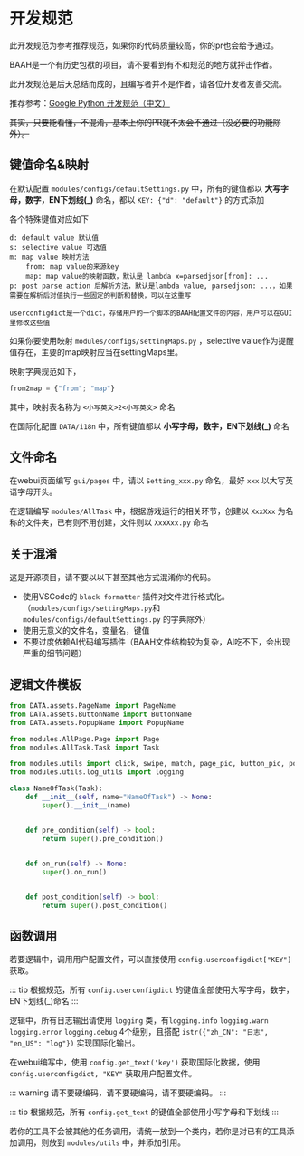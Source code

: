 # 开发规范

此开发规范为参考推荐规范，如果你的代码质量较高，你的pr也会给予通过。

BAAH是一个有历史包袱的项目，请不要看到有不和规范的地方就抨击作者。

此开发规范是后天总结而成的，且编写者并不是作者，请各位开发者友善交流。

推荐参考：[Google Python 开发规范（中文）](https://zh-google-styleguide.readthedocs.io/en/latest/google-python-styleguide/contents.html)

~~其实，只要能看懂，不混淆，基本上你的PR就不太会不通过（没必要的功能除外）。~~

## 键值命名&映射

在默认配置 `modules/configs/defaultSettings.py` 中，所有的键值都以 **大写字母，数字，EN下划线(_)** 命名，都以 `KEY: {"d": "default"}` 的方式添加

各个特殊键值对应如下

```
d: default value 默认值
s: selective value 可选值
m: map value 映射方法
    from: map value的来源key
    map: map value的映射函数，默认是 lambda x=parsedjson[from]: ...
p: post parse action 后解析方法，默认是lambda value, parsedjson: ...，如果需要在解析后对值执行一些固定的判断和替换，可以在这重写

userconfigdict是一个dict，存储用户的一个脚本的BAAH配置文件的内容，用户可以在GUI里修改这些值
```

如果你要使用映射 `modules/configs/settingMaps.py` ，selective value作为提醒值存在，主要的map映射应当在settingMaps里。

映射字典规范如下，

``` python
from2map = {"from"; "map"}
```

其中，映射表名称为 `<小写英文>2<小写英文>` 命名

在国际化配置 `DATA/i18n` 中，所有键值都以 **小写字母，数字，EN下划线(_)** 命名

## 文件命名

在webui页面编写 `gui/pages` 中，请以 `Setting_xxx.py` 命名，最好 `xxx` 以大写英语字母开头。

在逻辑编写 `modules/AllTask` 中，根据游戏运行的相关环节，创建以 `XxxXxx` 为名称的文件夹，已有则不用创建，文件则以 `XxxXxx.py` 命名

## 关于混淆

这是开源项目，请不要以以下甚至其他方式混淆你的代码。
 - 使用VSCode的 `black formatter` 插件对文件进行格式化。（`modules/configs/settingMaps.py`和`modules/configs/defaultSettings.py` 的字典除外）
 - 使用无意义的文件名，变量名，键值
 - 不要过度依赖AI代码编写插件（BAAH文件结构较为复杂，AI吃不下，会出现严重的细节问题）

## 逻辑文件模板

``` python
from DATA.assets.PageName import PageName
from DATA.assets.ButtonName import ButtonName
from DATA.assets.PopupName import PopupName

from modules.AllPage.Page import Page
from modules.AllTask.Task import Task

from modules.utils import click, swipe, match, page_pic, button_pic, popup_pic, sleep, ocr_area, config, screenshot, match_pixel, istr, CN, EN, JP
from modules.utils.log_utils import logging

class NameOfTask(Task):
    def __init__(self, name="NameOfTask") -> None:
        super().__init__(name)

     
    def pre_condition(self) -> bool:
        return super().pre_condition()
    
     
    def on_run(self) -> None:
        super().on_run()

     
    def post_condition(self) -> bool:
        return super().post_condition()
```

## 函数调用

若要逻辑中，调用用户配置文件，可以直接使用 `config.userconfigdict["KEY"]` 获取。

::: tip
根据规范，所有 `config.userconfigdict` 的键值全部使用大写字母，数字，EN下划线(_)命名
::: 

逻辑中，所有日志输出请使用 `logging` 类，有`logging.info` `logging.warn` `logging.error` `logging.debug` 4个级别，且搭配 `istr({"zh_CN": "日志", "en_US": "log"})` 实现国际化输出。

在webui编写中，使用 `config.get_text('key')` 获取国际化数据，使用 `config.userconfigdict, "KEY"` 获取用户配置文件。

::: warning
请不要硬编码，请不要硬编码，请不要硬编码。
:::

::: tip
根据规范，所有 `config.get_text` 的键值全部使用小写字母和下划线
::: 

若你的工具不会被其他的任务调用，请统一放到一个类内，若你是对已有的工具添加调用，则放到 `modules/utils` 中，并添加引用。